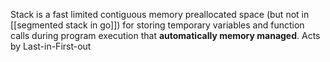 Stack is a fast limited contiguous memory preallocated space (but not in [[segmented stack in go]]) for storing temporary variables and function calls during program execution that **automatically memory managed**.
Acts by Last-in-First-out